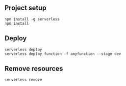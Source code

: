 ## Project setup

```
npm install -g serverless
npm install
```

## Deploy

```
serverless deploy
serverless deploy function -f anyfunction --stage dev
```

## Remove resources

```
serverless remove
```